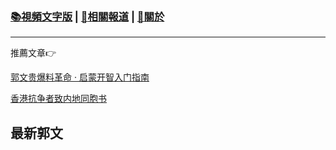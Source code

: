 ###  [:books:視頻文字版](https://github.com/ourhimalayas/txt) | [:newspaper:相關報道](https://github.com/ourhimalayas/news) | [:pray:關於](https://github.com/ourhimalayas/home/tree/master/about)
---

推薦文章:point_right:

[郭文贵爆料革命 · 启蒙开智入门指南](https://github.com/ourhimalayas/txt/issues/1)

[香港抗争者致内地同胞书](https://github.com/ourhimalayas/news/blob/master/2019/08/a_letter_from_the_hong_kong_people.md)

## 最新郭文

